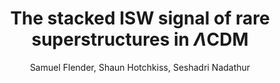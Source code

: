 ---
number: "7"
title: "The stacked ISW signal of rare superstructures in $\\Lambda$CDM"
arxiv_link: "https://arxiv.org/abs/1212.0776"
arxiv_id: "1212.0776"
author: "Samuel Flender, Shaun Hotchkiss, Seshadri Nadathur"
reviewed: True
journal: "JCAP, 2013, 013 (2013)"
---